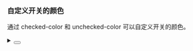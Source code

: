 ### 自定义开关的颜色

通过 <yc-tag>checked-color</yc-tag> 和 <yc-tag>unchecked-color</yc-tag> 可以自定义开关的颜色。

<div class="cell-demo vp-raw">
 <yc-switch
    checked-color="#F53F3F"
    unchecked-color="#14C9C9" />
</div>

<details>
<summary>
 <button class="code-btn"  >
    <icon-code />
 </button>
</summary>

```vue
<template>
  <yc-switch
    checked-color="#F53F3F"
    unchecked-color="#14C9C9" />
</template>
```

</details>
